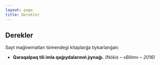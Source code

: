 ```yaml
---
layout: page
title: Derekler
---
```


## Derekler

Sayt maǵlıwmatları tómendegi kitaplarǵa tiykarlanǵan:

- **Qaraqalpaq tili imla qaǵıydalarınıń jıynaǵı.** *(Nókis – «Bilim» – 2016)*
